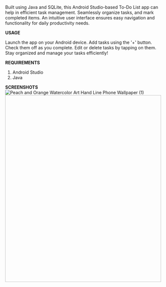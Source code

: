 
Built using Java and SQLite, this Android Studio-based To-Do List app can help in efficient task management. Seamlessly organize tasks, and mark completed items. An intuitive user interface ensures easy navigation and functionality for daily productivity needs.

**USAGE**

Launch the app on your Android device.
Add tasks using the '+' button.
Check them off as you complete.
Edit or delete tasks by tapping on them.
Stay organized and manage your tasks efficiently!

**REQUIREMENTS**
1. Android Studio
2. Java

**SCREENSHOTS**
![Peach and Orange Watercolor Art Hand Line Phone Wallpaper (1)](https://github.com/manvithapula/to-do-list-app/assets/113161233/adc4fafb-f45d-4c21-9666-062e360e539a)  <img width="500" height="600">



